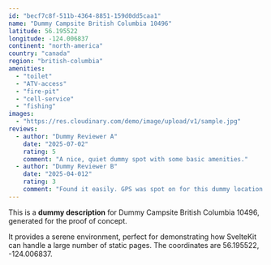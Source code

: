 ```yaml
---
id: "becf7c8f-511b-4364-8851-159d0dd5caa1"
name: "Dummy Campsite British Columbia 10496"
latitude: 56.195522
longitude: -124.006837
continent: "north-america"
country: "canada"
region: "british-columbia"
amenities:
  - "toilet"
  - "ATV-access"
  - "fire-pit"
  - "cell-service"
  - "fishing"
images:
  - "https://res.cloudinary.com/demo/image/upload/v1/sample.jpg"
reviews:
  - author: "Dummy Reviewer A"
    date: "2025-07-02"
    rating: 5
    comment: "A nice, quiet dummy spot with some basic amenities."
  - author: "Dummy Reviewer B"
    date: "2025-04-012"
    rating: 3
    comment: "Found it easily. GPS was spot on for this dummy location."
---
```


This is a **dummy description** for Dummy Campsite British Columbia 10496, generated for the proof of concept.

It provides a serene environment, perfect for demonstrating how SvelteKit can handle a large number of static pages. The coordinates are 56.195522, -124.006837.
